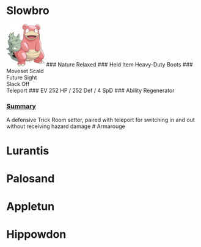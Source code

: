 # Slowbro
<picture>
<img src="./images/slowbro.png" alt="slowbro" width="100"/>
</picture>
### Nature
Relaxed
### Held Item
Heavy-Duty Boots
### Moveset
Scald
<br/>
Future Sight
<br/>
Slack Off
<br/>
Teleport 
### EV
252 HP / 252 Def / 4 SpD
### Ability
Regenerator

<h3><ins>Summary</ins></h3>
A defensive Trick Room setter, paired with teleport for switching in and out without receiving hazard damage
# Armarouge

# Lurantis

# Palosand

# Appletun

# Hippowdon

